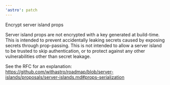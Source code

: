 ```yaml
---
'astro': patch
---
```


Encrypt server island props

Server island props are not encrypted with a key generated at build-time. This is intended to prevent accidentally leaking secrets caused by exposing secrets through prop-passing. This is not intended to allow a server island to be trusted to skip authentication, or to protect against any other vulnerabilities other than secret leakage.

See the RFC for an explanation: https://github.com/withastro/roadmap/blob/server-islands/proposals/server-islands.md#props-serialization
